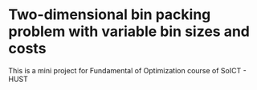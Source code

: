 # Two-dimensional bin packing problem with variable bin sizes and costs
This is a mini project for Fundamental of Optimization course of SoICT - HUST
